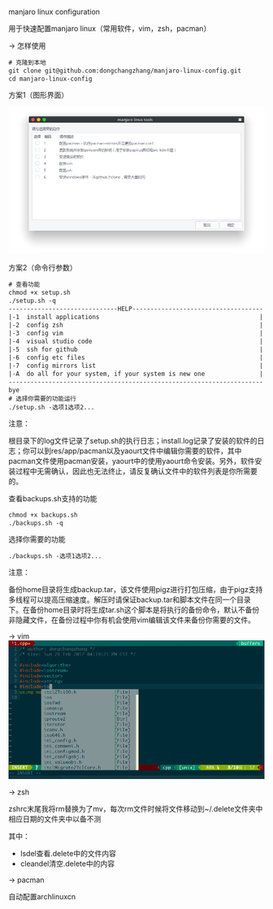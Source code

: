 manjaro linux configuration

用于快速配置manjaro linux（常用软件，vim，zsh，pacman）

-> 怎样使用



```shell
# 克隆到本地
git clone git@github.com:dongchangzhang/manjaro-linux-config.git
cd manjaro-linux-config
```

方案1（图形界面）

![ui](preview/ui.png)

方案2（命令行参数）

```shell
# 查看功能
chmod +x setup.sh
./setup.sh -q
------------------------------HELP------------------------------------
|-1  install applications                                            |
|-2  config zsh                                                      |
|-3  config vim                                                      |
|-4  visual studio code                                              |
|-5  ssh for github                                                  |
|-6  config etc files                                                |
|-7  config mirrors list                                             |          
|-A  do all for your system, if your system is new one               |
----------------------------------------------------------------------
bye
# 选择你需要的功能运行
./setup.sh -选项1选项2...
```

注意：

根目录下的log文件记录了setup.sh的执行日志；install.log记录了安装的软件的日志；你可以到res/app/pacman以及yaourt文件中编辑你需要的软件，其中pacman文件使用pacman安装，yaourt中的使用yaourt命令安装。另外，软件安装过程中无需确认，因此也无法终止，请反复确认文件中的软件列表是你所需要的。

查看backups.sh支持的功能

```shell
chmod +x backups.sh
./backups.sh -q
```

选择你需要的功能

```shell
./backups.sh -选项1选项2...
```

注意：

备份home目录将生成backup.tar，该文件使用pigz进行打包压缩，由于pigz支持多线程可以提高压缩速度。解压时请保证backup.tar和脚本文件在同一个目录下。在备份home目录时将生成tar.sh这个脚本是将执行的备份命令，默认不备份非隐藏文件，在备份过程中你有机会使用vim编辑该文件来备份你需要的文件。

-> vim
![vim](preview/vim.png)

-> zsh

zshrc末尾我将rm替换为了mv，每次rm文件时候将文件移动到~/.delete文件夹中相应日期的文件夹中以备不测

其中：

* lsdel查看.delete中的文件内容
* cleandel清空.delete中的内容

-> pacman 

自动配置archlinuxcn
